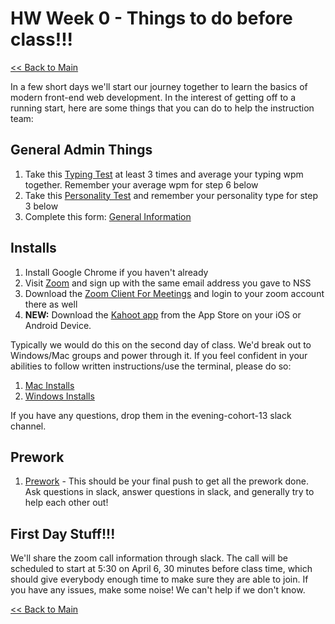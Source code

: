 # HW Week 0 - Things to do before class!!!
[<< Back to Main](../README.md)

In a few short days we'll start our journey together to learn the basics of modern front-end web development. In the interest of getting off to a running start, here are some things that you can do to help the instruction team:

## General Admin Things
1. Take this [Typing Test](https://www.typing.com/student/test/3) at least 3 times and average your typing wpm together.  Remember your average wpm for step 6 below
1. Take this [Personality Test](https://www.16personalities.com/free-personality-test) and remember your personality type for step 3 below
1. Complete this form: [General Information](https://forms.gle/qjiWc8CKL2hmmukbA)
## Installs

1. Install Google Chrome if you haven't already
1. Visit [Zoom](https://zoom.us/) and sign up with the same email address you gave to NSS
1. Download the [Zoom Client For Meetings](https://zoom.us/download#client_4meeting) and login to your zoom account there as well
1. **NEW:** Download the [Kahoot app](https://kahoot.com/home/mobile-app/) from the App Store on your iOS or Android Device.

Typically we would do this on the second day of class. We'd break out to Windows/Mac groups and power through it. If you feel confident in your abilities to follow written instructions/use the terminal, please do so:
1. [Mac Installs](https://github.com/nss-nightclass-projects/Night-Class-Resources/blob/master/book-1-foundations/chapters/setup.md#installs-for-mac---osx)
1. [Windows Installs](https://github.com/nss-nightclass-projects/Night-Class-Resources/blob/master/book-1-foundations/chapters/setup.md#installs-for-windows)


If you have any questions, drop them in the evening-cohort-13 slack channel.

## Prework
1. [Prework](https://nashville-software-school.github.io/web-development-foundations/) - This should be your final push to get all the prework done. Ask questions in slack, answer questions in slack, and generally try to help each other out!

## First Day Stuff!!!
We'll share the zoom call information through slack. The call will be scheduled to start at 5:30 on April 6, 30 minutes before class time, which should give everybody enough time to make sure they are able to join. If you have any issues, make some noise! We can't help if we don't know.

[<< Back to Main](../README.md)
